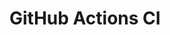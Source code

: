 # GitHub Actions CI





















































































































































































































































































































































































































































































































































































































































































































































































































































































































































































































































































































































































































































































































































































































































































































































































































































































